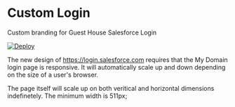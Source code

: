 Custom Login
====================

Custom branding for Guest House Salesforce Login

[![Deploy](https://www.herokucdn.com/deploy/button.png)](https://heroku.com/deploy?template=https://github.com/BrandonSFDC/CustomLogin)

The new design of https://login.salesforce.com requires that the My Domain login page is responsive. It will automatically scale up and down depending on the size of a user's browser. 

The page itself will scale up on both veritical and horizontal dimensions indefinetely. The minimum width is 511px;


